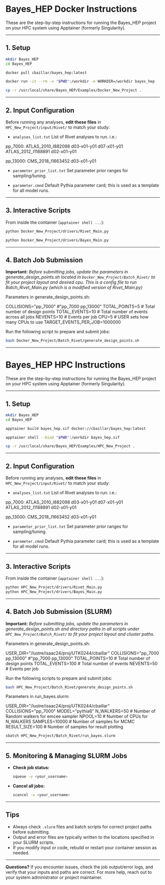 # Bayes\_HEP Docker Instructions

These are the step-by-step instructions for running the Bayes\_HEP project on your HPC system using Apptainer (formerly Singularity).

---

## 1. Setup

```sh
mkdir Bayes_HEP
cd Bayes_HEP

docker pull cbaillar/bayes_hep:latest

docker run -it --rm -v "$PWD":/workdir -e WORKDIR=/workdir bayes_hep

cp -r /usr/local/share/Bayes_HEP/Examples/Docker_New_Project .
```

---

## 2. Input Configuration

Before running any analyses, **edit these files** in `HPC_New_Project/input/Rivet/` to match your study:

* `analyses_list.txt`
  List of Rivet analyses to run.
  i.e.: 

pp_7000:
ATLAS_2010_I882098 d03-x01-y01 d07-x01-y01 
ATLAS_2012_I1188891 d02-x01-y01

pp_13000:
CMS_2018_I1663452 d03-x01-y01

* `parameter_prior_list.txt`
  Set parameter prior ranges for sampling/tuning.

* `parameter.cmnd`
  Default Pythia parameter card; this is used as a template for all model runs.

---

## 3. Interactive Scripts

From inside the container (`apptainer shell ...`):

```sh
python Docker_New_Project/drivers/Rivet_Main.py

python Docker_New_Project/drivers/Bayes_Main.py
```

---

## 4. Batch Job Submission 

**Important:**
*Before submitting jobs, update the parameters in generate_design_points.sh located in `Docker_New_Project/Batch_Rivet/` to fit your project layout and desired cpu. This is a config file to run Batch_Rivet_Main.py (which is a modified version of Rivet_Main.py)*

Parameters in generate_design_points.sh:

COLLISIONS="pp_7000"    #"pp_7000 pp_13000"
TOTAL_POINTS=5          # Total number of design points
TOTAL_EVENTS=10         # Total number of events across all jobs
NEVENTS=10              # Events per job
CPU=5                   # USER sets how many CPUs to use
TARGET_EVENTS_PER_JOB=1000000

Run the following script to prepare and submit jobs:

```sh
bash Docker_New_Project/Batch_Rivet/generate_design_points.sh

```

---

# Bayes\_HEP HPC Instructions

These are the step-by-step instructions for running the Bayes\_HEP project on your HPC system using Apptainer (formerly Singularity).

---

## 1. Setup

```sh
mkdir Bayes_HEP
cd Bayes_HEP

apptainer build bayes_hep.sif docker://cbaillar/bayes_hep:latest

apptainer shell --bind "$PWD":/workdir bayes_hep.sif

cp -r /usr/local/share/Bayes_HEP/Examples/HPC_New_Project .
```

---

## 2. Input Configuration

Before running any analyses, **edit these files** in `HPC_New_Project/input/Rivet/` to match your study:

* `analyses_list.txt`
  List of Rivet analyses to run.
  i.e.: 

pp_7000:
ATLAS_2010_I882098 d03-x01-y01 d07-x01-y01 
ATLAS_2012_I1188891 d02-x01-y01

pp_13000:
CMS_2018_I1663452 d03-x01-y01

* `parameter_prior_list.txt`
  Set parameter prior ranges for sampling/tuning.

* `parameter.cmnd`
  Default Pythia parameter card; this is used as a template for all model runs.

---

## 3. Interactive Scripts

From inside the container (`apptainer shell ...`):

```sh
python HPC_New_Project/drivers/Rivet_Main.py
python HPC_New_Project/drivers/Bayes_Main.py
```

---

## 4. Batch Job Submission (SLURM)

**Important:**
*Before submitting jobs, update the parameters in generate_design_points.sh and directory paths in all scripts under `HPC_New_Project/Batch_Rivet/` to fit your project layout and cluster paths.*

Parameters in generate_design_points.sh:

USER_DIR="/lustre/isaac24/proj/UTK0244/cbaillar"
COLLISIONS="pp_7000 pp_13000" #"pp_7000 pp_13000"
TOTAL_POINTS=10        # Total number of design points
TOTAL_EVENTS=100    # Total number of events
NEVENTS=50          # Events per job

Run the following scripts to prepare and submit jobs:

```sh
bash HPC_New_Project/Batch_Rivet/generate_design_points.sh
```


Parameters in run_bayes.slurm:

USER_DIR="/lustre/isaac24/proj/UTK0244/cbaillar"
COLLISIONS="pp_7000"
MODEL="pythia8"
N_WALKERS=50        # Number of Random walkers for emcee sampler
NPOOL=10            # Number of CPUs for N_WALKERS
SAMPLES=10000       # Number of samples for MCMC
RESULT_SIZE=100     # Number of samples for result plotting

```sh
sbatch HPC_New_Project/Batch_Rivet/run_bayes.slurm
```

---

## 5. Monitoring & Managing SLURM Jobs

* **Check job status:**

  ```sh
  squeue -u <your_username>
  ```

* **Cancel all jobs:**

  ```sh
  scancel -u <your_username>
  ```

---

## Tips

* Always check `.slurm` files and batch scripts for correct project paths before submitting.
* Output and error files are typically written to the locations specified in your SLURM scripts.
* If you modify input or code, rebuild or restart your container session as needed.

---

**Questions?**
If you encounter issues, check the job output/error logs, and verify that your inputs and paths are correct. For more help, reach out to your system administrator or project maintainer.
